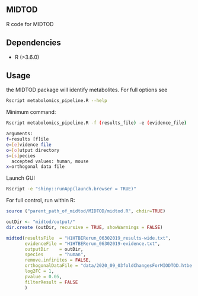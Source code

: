 ## MIDTOD
R code for MIDTOD

## Dependencies
- R (>3.6.0)  

## Usage
the MIDTOD package will identify metabolites. For full options see

```bash
Rscript metabolomics_pipeline.R --help
```

Minimum command:
```bash
Rscript metabolomics_pipeline.R -f (results_file) -e (evidence_file)

arguments:
f=results [f]ile
e=[e]vidence file
o=[o]utput directory
s=[s]pecies
  accepted values: human, mouse
x=orthogonal data file
```
  
Launch GUI
```bash
Rscript -e "shiny::runApp(launch.browser = TRUE)"
```


For full control, run within R:

```R
source ("parent_path_of_midtod/MIDTOD/midtod.R", chdir=TRUE)

outDir <- "midtod/output/"
dir.create (outDir, recursive = TRUE, showWarnings = FALSE)

midtod(resultsFile  = "H1HTBERerun_06302019_results-wide.txt",
       evidenceFile = "H1HTBERerun_06302019-evidence.txt",
       outputDir    = outDir,
       species      = "human",
       remove.infinites = FALSE,
       orthogonalDataFile = "data/2020_09_03foldChangesForMIODTOD.htbe.thp1.csv.gz",
       log2FC = 1,
       pvalue = 0.05,
       filterResult = FALSE
       )

```